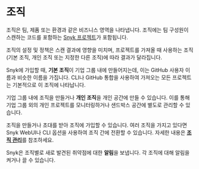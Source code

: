 # 조직

조직은 팀, 제품 또는 환경과 같은 비즈니스 영역을 나타냅니다. 조직에는 팀 구성원이 스캔하는 코드를 포함하는 [Snyk 프로젝트](../../snyk-projects/)가 포함됩니다.

조직의 설정 및 정책은 스캔 결과에 영향을 미치며, 프로젝트를 가져올 때 사용하는 조직(기본 조직, 개인 조직 또는 지정한 다른 조직)에 따라 결과가 달라집니다.

Snyk에 가입할 때, **기본 조직**이 기업 그룹 내에 만들어지는데, 이는 GitHub 사용자 이름과 비슷한 이름을 가집니다. CLI나 GitHub 통합을 사용하여 가져오는 모든 프로젝트는 기본적으로 이 조직에 나타납니다.

기업 그룹 내에 조직을 만들거나 **개인 조직**을 개인 공간에 만들 수 있습니다. 이를 통해 기업 그룹 외의 개인 프로젝트를 모니터링하거나 샌드박스 공간에 별도로 관리할 수 있습니다.

조직을 만들거나 초대를 받아 조직에 가입할 수 있습니다. 여러 조직을 가지고 있다면 Snyk WebUI나 CLI 옵션을 사용하여 조직 간에 전환할 수 있습니다. 자세한 내용은 [**조직 관리**](create-and-delete-organizations.md)를 참조하세요.

Snyk은 조직별로 새로 발견된 취약점에 대한 **알림**을 보냅니다. 각 조직에 대해 알림을 켜거나 끌 수 있습니다.
